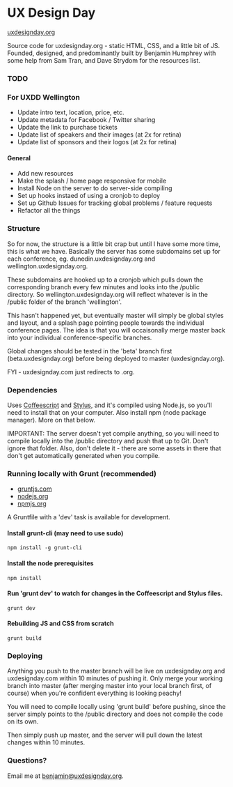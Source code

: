 UX Design Day
=============
[uxdesignday.org](http://uxdesignday.org)

Source code for uxdesignday.org - static HTML, CSS, and a little bit of JS. Founded, designed, and predominantly built by Benjamin Humphrey with some help from Sam Tran, and Dave Strydom for the resources list.

### TODO

### For UXDD Wellington

* Update intro text, location, price, etc.
* Update metadata for Facebook / Twitter sharing
* Update the link to purchase tickets
* Update list of speakers and their images (at 2x for retina)
* Update list of sponsors and their logos (at 2x for retina)

#### General

* Add new resources
* Make the splash / home page responsive for mobile
* Install Node on the server to do server-side compiling
* Set up hooks instaed of using a cronjob to deploy
* Set up Github Issues for tracking global problems / feature requests
* Refactor all the things

### Structure

So for now, the structure is a little bit crap but until I have some more time, this is what we have. Basically the server has some subdomains set up for each conference, eg. dunedin.uxdesignday.org and wellington.uxdesignday.org.

These subdomains are hooked up to a cronjob which pulls down the corresponding branch every few minutes and looks into the /public directory. So wellington.uxdesignday.org will reflect whatever is in the /public folder of the branch 'wellington'.

This hasn't happened yet, but eventually master will simply be global styles and layout, and a splash page pointing people towards the individual conference pages. The idea is that you will occaisonally merge master back into your individual conference-specific branches.

Global changes should be tested in the 'beta' branch first (beta.uxdesignday.org) before being deployed to master (uxdesignday.org).

FYI - uxdesignday.com just redirects to .org.

### Dependencies

Uses [Coffeescript](http://coffeescript.org/) and [Stylus](http://learnboost.github.com/stylus/), and it's compiled using Node.js, so you'll need to install that on your computer. Also install npm (node package manager). More on that below.

IMPORTANT: The server doesn't yet compile anything, so you will need to compile locally into the /public directory and push that up to Git. Don't ignore that folder. Also, don't delete it - there are some assets in there that don't get automatically generated when you compile.

### Running locally with Grunt (recommended)

* [gruntjs.com](http://gruntjs.com/)
* [nodejs.org](http://nodejs.org/)
* [npmjs.org](https://npmjs.org/)

A Gruntfile with a 'dev' task is available for development.

#### Install grunt-cli (may need to use sudo)

    npm install -g grunt-cli

#### Install the node prerequisites

    npm install

#### Run 'grunt dev' to watch for changes in the Coffeescript and Stylus files.

    grunt dev

#### Rebuilding JS and CSS from scratch

    grunt build

### Deploying

Anything you push to the master branch will be live on uxdesignday.org and uxdesignday.com within 10 minutes of pushing it. Only merge your working branch into master (after merging master into your local branch first, of course) when you're confident everything is looking peachy! 

You will need to compile locally using 'grunt build' before pushing, since the server simply points to the /public directory and does not compile the code on its own.

Then simply push up master, and the server will pull down the latest changes within 10 minutes.


### Questions?

Email me at benjamin@uxdesignday.org.
